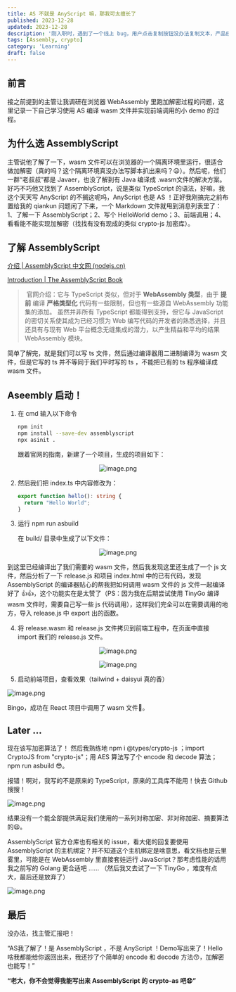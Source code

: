 ```yaml
---
title: AS 不就是 AnyScript 嘛，那我可太擅长了
published: 2023-12-28
updated: 2023-12-28
description: '刚入职时，遇到了一个线上 bug，用户点击复制按钮没办法复制文本，产品经理震怒，“这么简单的一个功能也能出问题？当时是谁验收的？”，因为我刚来还闲着，就把我派去解决这个问题。'
tags: [Assembly, crypto]
category: 'Learning'
draft: false 
---
```


## 前言

接之前提到的主管让我调研在浏览器 WebAssembly 里跑加解密过程的问题，这里记录一下自己学习使用 AS 编译 wasm 文件并实现前端调用的小 demo 的过程。

## 为什么选 AssemblyScript

主管说他了解了一下，wasm 文件可以在浏览器的一个隔离环境里运行，很适合做加解密（真的吗？这个隔离环境真没办法写脚本扒出来吗？😦）。然后呢，他们一群“老叔叔”都是 Javaer，也没了解到有 Java 编译成 .wasm文件的解决方案。好巧不巧他又找到了 AssemblyScript，说是类似 TypeScript 的语法，好嘛，我这个天天写 AnyScript 的不搁这呢吗，AnyScript 也是 AS ！正好我刚搞完之前布置给我的 qiankun 问题闲了下来，一个 Markdown 文件就甩到消息列表里了：1、了解一下 AssemblyScript；2、写个 HelloWorld demo；3、前端调用；4、看看能不能实现加解密（找找有没有现成的类似 crypto-js 加密库）。

## 了解 AssemblyScript

[介绍 | AssemblyScript 中文网 (nodejs.cn)](https://assemblyscript.nodejs.cn/introduction.html#从-webassembly-的角度来看)

[Introduction | The AssemblyScript Book](https://www.assemblyscript.org/introduction.html#from-a-webassembly-perspective)

> ​	官网介绍：它与 TypeScript 类似，但对于 **WebAssembly 类型**，由于 **提前** 编译 **严格类型化** 代码有一些限制，但也有一些源自 WebAssembly 功能集的添加。 虽然并非所有 TypeScript 都能得到支持，但它与 JavaScript 的密切关系使其成为已经习惯为 Web 编写代码的开发者的熟悉选择，并且还具有与现有 Web 平台概念无缝集成的潜力，以产生精益和平均的结果 WebAssembly 模块。

简单了解完，就是我们可以写 ts 文件，然后通过编译器用二进制编译为 wasm 文件，但是它写的 ts 并不等同于我们平时写的 ts ，不能把已有的 ts 程序编译成 wasm 文件。

## Aseembly 启动！

1. 在 cmd 输入以下命令

   ```bash
   npm init
   npm install --save-dev assemblyscript
   npx asinit .
   ```

   跟着官网的指南，新建了一个项目，生成的项目如下：

   
<p align=center><img src="https://p1-juejin.byteimg.com/tos-cn-i-k3u1fbpfcp/493e8744d060452c93dbef056bc128ff~tplv-k3u1fbpfcp-jj-mark:0:0:0:0:q75.image#?w=1919&h=1077&s=197149&e=png&b=262a32" alt="image.png"  /></p>

2. 然后我们把 index.ts 中内容修改为：

   ```ts
   export function hello(): string {
     return "Hello World";
   }
   ```

3. 运行 npm run asbuild

   在 build/ 目录中生成了以下文件：

   
<p align=center><img src="https://p1-juejin.byteimg.com/tos-cn-i-k3u1fbpfcp/8eacbfd59ff24286bf2ea1df57d262bf~tplv-k3u1fbpfcp-jj-mark:0:0:0:0:q75.image#?w=419&h=401&s=25969&e=png&b=22262c" alt="image.png"  /></p>
到这里已经编译出了我们需要的 wasm 文件，然后我发现这里还生成了一个 js 文件，然后分析了一下 release.js 和项目 index.html 中的已有代码，发现 AssemblyScript 的编译器贴心的帮我把如何调用 wasm 文件的 js 文件一起编译好了 👍👍，这个功能实在是太赞了（PS：因为我在后期尝试使用 TinyGo 编译 wasm 文件时，需要自己写一些 js 代码调用），这样我们完全可以在需要调用的地方，导入 release.js 中 export 出的函数。</p>


4. 将 release.wasm 和 release.js 文件拷贝到前端工程中，在页面中直接 import 我们的 release.js 文件。

   
<p align=center><img src="https://p1-juejin.byteimg.com/tos-cn-i-k3u1fbpfcp/5d0ba336e1034e5788bce72d4c317107~tplv-k3u1fbpfcp-jj-mark:0:0:0:0:q75.image#?w=420&h=162&s=10783&e=png&b=24282f" alt="image.png"  /></p>
<p align=center><img src="https://p1-juejin.byteimg.com/tos-cn-i-k3u1fbpfcp/701eaa3a28be4a3c8cbc51a511597388~tplv-k3u1fbpfcp-jj-mark:0:0:0:0:q75.image#?w=812&h=264&s=46302&e=png&b=282c34" alt="image.png"  /></p>

5. 启动前端项目，查看效果（tailwind + daisyui 真的香）

   
![image.png](https://p1-juejin.byteimg.com/tos-cn-i-k3u1fbpfcp/b3f150521f7a47988b419279b5b7e2af~tplv-k3u1fbpfcp-jj-mark:0:0:0:0:q75.image#?w=1134&h=972&s=114916&e=png&b=fefefe)

   Bingo，成功在 React 项目中调用了 wasm 文件👻。

## Later ...

现在该写加密算法了！ 然后我熟练地 npm i @types/crypto-js ；import CryptoJS from "crypto-js"；用 AES 算法写了个 encode 和 decode 算法；npm run asbuild 😎。 

报错！啊对，我写的不是原来的 TypeScript，原来的工具库不能用！快去 Github 搜搜！

![image.png](https://p6-juejin.byteimg.com/tos-cn-i-k3u1fbpfcp/47bfed13d54b4d52bb3a41b9604e9506~tplv-k3u1fbpfcp-jj-mark:0:0:0:0:q75.image#?w=1912&h=967&s=221788&e=png&b=ffffff)

结果没有一个能全部提供满足我们使用的一系列对称加密、非对称加密、摘要算法的😫。

AssemblyScript 官方仓库也有相关的 issue，看大佬的回复要使用 AssemblyScript 的主机绑定？并不知道这个主机绑定是啥意思，看文档也是云里雾里，可能是在 WebAssembly 里直接套娃运行 JavaScript？那考虑性能的话用我之前写的 Golang 更合适吧 ...... （然后我又去试了一下 TinyGo ，难度有点大，最后还是放弃了）

![image.png](https://p6-juejin.byteimg.com/tos-cn-i-k3u1fbpfcp/f6881ef597e94aaeba248165e97e1819~tplv-k3u1fbpfcp-jj-mark:0:0:0:0:q75.image#?w=1357&h=907&s=119746&e=png&b=ffffff)


## 最后

没办法，找主管汇报吧！

“AS我了解了！是 AssemblyScript ，不是 AnyScript ！Demo写出来了！Hello啥我都能给你返回出来，我还抄了个简单的 encode 和 decode 方法😙，加解密也能写！”

**“老大，你不会觉得我能写出来 AssemblyScript 的 crypto-as 吧😧”**


































